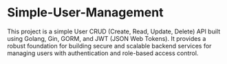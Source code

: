 # Simple-User-Management
This project is a simple User CRUD (Create, Read, Update, Delete) API built using Golang, Gin, GORM, and JWT (JSON Web Tokens). It provides a robust foundation for building secure and scalable backend services for managing users with authentication and role-based access control.
